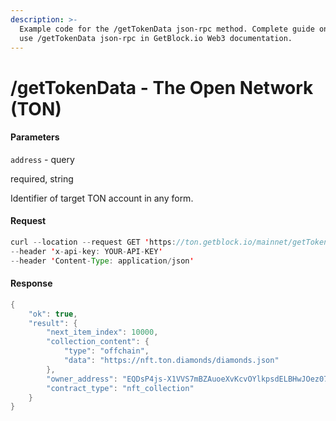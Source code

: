 ```yaml
---
description: >-
  Example code for the /getTokenData json-rpc method. Сomplete guide on how to
  use /getTokenData json-rpc in GetBlock.io Web3 documentation.
---
```


# /getTokenData - The Open Network (TON)

#### Parameters

`address` - query

required, string

Identifier of target TON account in any form.

#### Request

```java
curl --location --request GET 'https://ton.getblock.io/mainnet/getTokenData?address=EQAG2BH0JlmFkbMrLEnyn2bIITaOSssd4WdisE4BdFMkZbir' 
--header 'x-api-key: YOUR-API-KEY' 
--header 'Content-Type: application/json'
```

#### Response

```java
{
    "ok": true,
    "result": {
        "next_item_index": 10000,
        "collection_content": {
            "type": "offchain",
            "data": "https://nft.ton.diamonds/diamonds.json"
        },
        "owner_address": "EQDsP4js-X1VVS7mBZAuoeXvKcvOYlkpsdELBHwJOez07ZTW",
        "contract_type": "nft_collection"
    }
}
```
